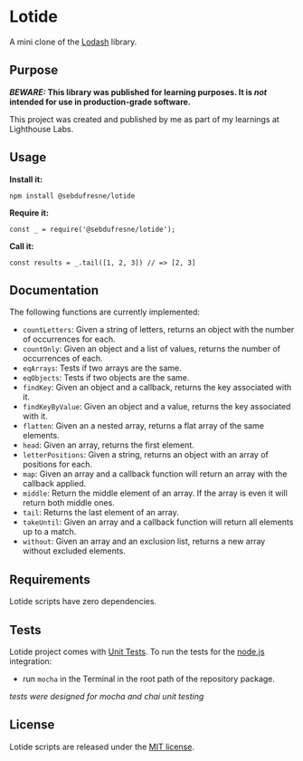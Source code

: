 # Lotide

A mini clone of the [Lodash](https://lodash.com) library.

## Purpose

**_BEWARE:_ This library was published for learning purposes. It is _not_ intended for use in production-grade software.**

This project was created and published by me as part of my learnings at Lighthouse Labs.

## Usage

**Install it:**

`npm install @sebdufresne/lotide`

**Require it:**

`const _ = require('@sebdufresne/lotide');`

**Call it:**

`const results = _.tail([1, 2, 3]) // => [2, 3]`

## Documentation

The following functions are currently implemented:

* `countLetters`: Given a string of letters, returns an object with the number of occurrences for each.
* `countOnly`: Given an object and a list of values, returns the number of occurrences of each.
* `eqArrays`: Tests if two arrays are the same.
* `eqObjects`: Tests if two objects are the same.
* `findKey`: Given an object and a callback, returns the key associated with it.
* `findKeyByValue`: Given an object and a value, returns the key associated with it.
* `flatten`: Given an a nested array, returns a flat array of the same elements.
* `head`: Given an array, returns the first element.
* `letterPositions`: Given a string, returns an object with an array of positions for each.
* `map`: Given an array and a callback function will return an array with the callback applied.
* `middle`: Return the middle element of an array. If the array is even it will return both middle ones.
* `tail`: Returns the last element of an array.
* `takeUntil`: Given an array and a callback function will return all elements up to a match.
* `without`: Given an array and an exclusion list, returns a new array without excluded elements.

## Requirements
Lotide scripts have zero dependencies.

## Tests
Lotide project comes with
[Unit Tests](https://en.wikipedia.org/wiki/Unit_testing).
To run the tests for the [node.js](http://nodejs.org/) integration:

* run `mocha` in the Terminal in the root path of the repository package.

*tests were designed for mocha and chai unit testing*

## License
Lotide scripts are released under the
[MIT license](https://opensource.org/licenses/MIT).
